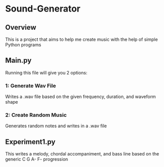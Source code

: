 # Sound-Generator

## Overview
This is a project that aims to help me create music with the help of simple Python programs

## Main.py
Running this file will give you 2 options: 
### 1: Generate Wav File
Writes a .wav file based on the given frequency, duration, and waveform shape
### 2: Create Random Music
Generates random notes and writes in a .wav file

## Experiment1.py
This writes a melody, chordal accompaniment, and bass line based on the generic C G A- F- progression
